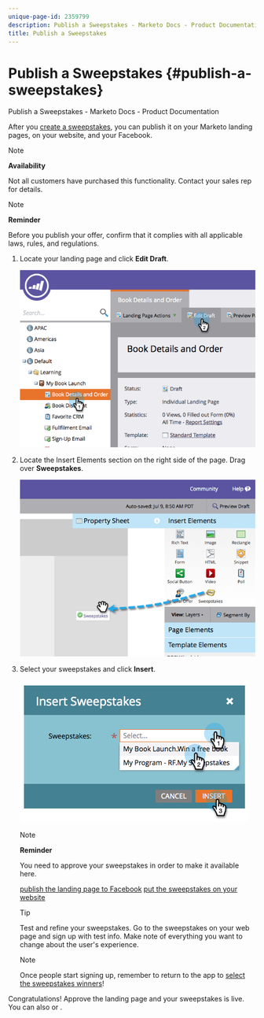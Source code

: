 ```yaml
---
unique-page-id: 2359799
description: Publish a Sweepstakes - Marketo Docs - Product Documentation
title: Publish a Sweepstakes
---
```


# Publish a Sweepstakes {#publish-a-sweepstakes}

Publish a Sweepstakes - Marketo Docs - Product Documentation

After you [create a sweepstakes](create-sweepstakes.md), you can publish it on your Marketo landing pages, on your website, and your Facebook.

>[!NOTE]
>
>**Availability**
>
>Not all customers have purchased this functionality. Contact your sales rep for details.

>[!NOTE]
>
>**Reminder**
>
>Before you publish your offer, confirm that it complies with all applicable laws, rules, and regulations.

1. Locate your landing page and click **Edit Draft**.

   ![](assets/image2014-9-25-17-3a41-3a27.png)

1. Locate the Insert Elements section on the right side of the page. Drag over **Sweepstakes**.

   ![](assets/image2014-9-25-17-3a41-3a31.png)

1. Select your sweepstakes and click **Insert**.

   ![](assets/image2014-9-25-17-3a41-3a35.png)

   >[!NOTE]
   >
   >**Reminder**
   >
   >
   >You need to approve your sweepstakes in order to make it available here.

   [publish the landing page to Facebook](../../../../../welcome-to-marketo-docs/product-docs/demand-generation/facebook/publish-landing-pages-to-facebook.md) [put the sweepstakes on your website](../../../../../welcome-to-marketo-docs/product-docs/demand-generation/social/social-functions/deploy-social-on-your-website.md)

   >[!TIP]
   >
   >Test and refine your sweepstakes. Go to the sweepstakes on your web page and sign up with test info. Make note of everything you want to change about the user's experience.

   >[!NOTE]
   >
   >Once people start signing up, remember to return to the app to [select the sweepstakes winners](select-sweepstakes-winners.md)!

Congratulations! Approve the landing page and your sweepstakes is live. You can also  or . 